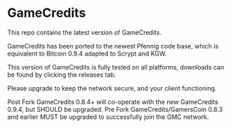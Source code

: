 # GameCredits

This repo contains the latest version of GameCredits.

GameCredits has been ported to the newest Pfennig code base, which is equivalent to Bitcoin 0.9.4 adapted to Scrypt and KGW.

This version of GameCredits is fully tested on all platforms, downloads can be found by clicking the releases tab.

Please upgrade to keep the network secure, and your client functioning.

Post Fork GameCredits 0.8.4+ will co-operate with the new GameCredits 0.9.4, but SHOULD be upgraded.
Pre Fork GameCredits/GamersCoin 0.8.3 and earlier MUST be upgraded to successfully join the GMC network.
